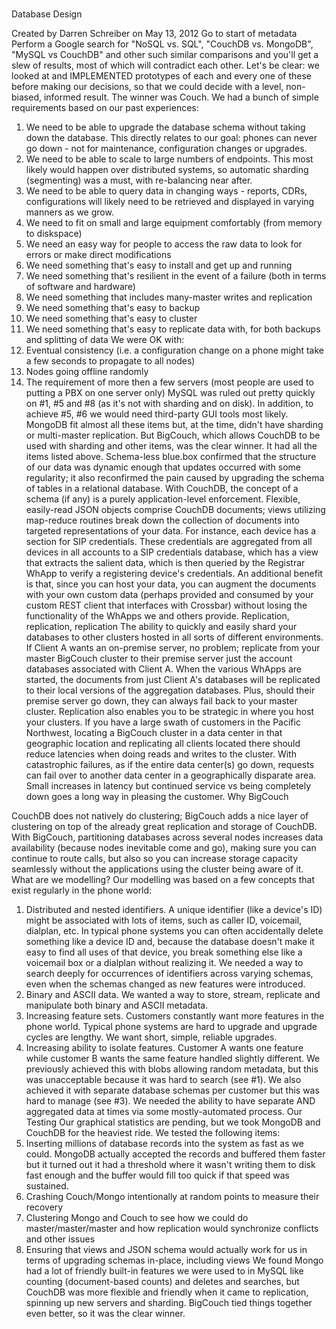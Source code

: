 #
Database Design

Created by Darren Schreiber on May 13, 2012 Go to start of metadata
Perform a Google search for "NoSQL vs. SQL", "CouchDB vs. MongoDB", "MySQL vs CouchDB" and other such similar comparisons and you'll get a slew of results, most of which will contradict each other. Let's be clear: we looked at and IMPLEMENTED prototypes of each and every one of these before making our decisions, so that we could decide with a level, non-biased, informed result. The winner was Couch.
We had a bunch of simple requirements based on our past experiences:
1. We need to be able to upgrade the database schema without taking down the database. This directly relates to our goal: phones can never go down - not for maintenance, configuration changes or upgrades.
2. We need to be able to scale to large numbers of endpoints. This most likely would happen over distributed systems, so automatic sharding (segmenting) was a must, with re-balancing near after.
3. We need to be able to query data in changing ways - reports, CDRs, configurations will likely need to be retrieved and displayed in varying manners as we grow.
4. We need to fit on small and large equipment comfortably (from memory to diskspace)
5. We need an easy way for people to access the raw data to look for errors or make direct modifications
6. We need something that's easy to install and get up and running
7. We need something that's resilient in the event of a failure (both in terms of software and hardware)
8. We need something that includes many-master writes and replication
9. We need something that's easy to backup
10. We need something that's easy to cluster
11. We need something that's easy to replicate data with, for both backups and splitting of data
We were OK with:
1. Eventual consistency (i.e. a configuration change on a phone might take a few seconds to propagate to all nodes)
2. Nodes going offline randomly
3. The requirement of more then a few servers (most people are used to putting a PBX on one server only)
MySQL was ruled out pretty quickly on #1, #5 and #8 (as it's not with sharding and on disk). In addition, to achieve #5, #6 we would need third-party GUI tools most likely.
MongoDB fit almost all these items but, at the time, didn't have sharding or multi-master replication.
But BigCouch, which allows CouchDB to be used with sharding and other items, was the clear winner. It had all the items listed above.
Schema-less
blue.box confirmed that the structure of our data was dynamic enough that updates occurred with some regularity; it also reconfirmed the pain caused by upgrading the schema of tables in a relational database.
With CouchDB, the concept of a schema (if any) is a purely application-level enforcement. Flexible, easily-read JSON objects comprise CouchDB documents; views utilizing map-reduce routines break down the collection of documents into targeted representations of your data. For instance, each device has a section for SIP credentials. These credentials are aggregated from all devices in all accounts to a SIP credentials database, which has a view that extracts the salient data, which is then queried by the Registrar WhApp to verify a registering device's credentials.
An additional benefit is that, since you can host your data, you can augment the documents with your own custom data (perhaps provided and consumed by your custom REST client that interfaces with Crossbar) without losing the functionality of the WhApps we and others provide.
Replication, replication, replication
The ability to quickly and easily shard your databases to other clusters hosted in all sorts of different environments. If Client A wants an on-premise server, no problem; replicate from your master BigCouch cluster to their premise server just the account databases associated with Client A. When the various WhApps are started, the documents from just Client A's databases will be replicated to their local versions of the aggregation databases. Plus, should their premise server go down, they can always fail back to your master cluster.
Replication also enables you to be strategic in where you host your clusters. If you have a large swath of customers in the Pacific Northwest, locating a BigCouch cluster in a data center in that geographic location and replicating all clients located there should reduce latencies when doing reads and writes to the cluster. With catastrophic failures, as if the entire data center(s) go down, requests can fail over to another data center in a geographically disparate area. Small increases in latency but continued service vs being completely down goes a long way in pleasing the customer.
Why BigCouch

CouchDB does not natively do clustering; BigCouch adds a nice layer of clustering on top of the already great replication and storage of CouchDB. With BigCouch, partitioning databases across several nodes increases data availability (because nodes inevitable come and go), making sure you can continue to route calls, but also so you can increase storage capacity seamlessly without the applications using the cluster being aware of it.
What are we modelling?
Our modelling was based on a few concepts that exist regularly in the phone world:
1. Distributed and nested identifiers. A unique identifier (like a device's ID) might be associated with lots of items, such as caller ID, voicemail, dialplan, etc. In typical phone systems you can often accidentally delete something like a device ID and, because the database doesn't make it easy to find all uses of that device, you break something else like a voicemail box or a dialplan without realizing it. We needed a way to search deeply for occurrences of identifiers across varying schemas, even when the schemas changed as new features were introduced.
2. Binary and ASCII data. We wanted a way to store, stream, replicate and manipulate both binary and ASCII metadata.
3. Increasing feature sets. Customers constantly want more features in the phone world. Typical phone systems are hard to upgrade and upgrade cycles are lengthy. We want short, simple, reliable upgrades.
4. Increasing ability to isolate features. Customer A wants one feature while customer B wants the same feature handled slightly different. We previously achieved this with blobs allowing random metadata, but this was unacceptable because it was hard to search (see #1). We also achieved it with separate database schemas per customer but this was hard to manage (see #3). We needed the ability to have separate AND aggregated data at times via some mostly-automated process.
Our Testing
Our graphical statistics are pending, but we took MongoDB and CouchDB for the heaviest ride. We tested the following items:
1. Inserting millions of database records into the system as fast as we could. MongoDB actually accepted the records and buffered them faster but it turned out it had a threshold where it wasn't writing them to disk fast enough and the buffer would fill too quick if that speed was sustained.
2. Crashing Couch/Mongo intentionally at random points to measure their recovery
3. Clustering Mongo and Couch to see how we could do master/master/master and how replication would synchronize conflicts and other issues
4. Ensuring that views and JSON schema would actually work for us in terms of upgrading schemas in-place, including views
We found Mongo had a lot of friendly built-in features we were used to in MySQL like counting (document-based counts) and deletes and searches, but CouchDB was more flexible and friendly when it came to replication, spinning up new servers and sharding. BigCouch tied things together even better, so it was the clear winner.

